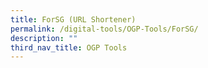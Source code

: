 ```yaml
---
title: ForSG (URL Shortener)
permalink: /digital-tools/OGP-Tools/ForSG/
description: ""
third_nav_title: OGP Tools
---
```


